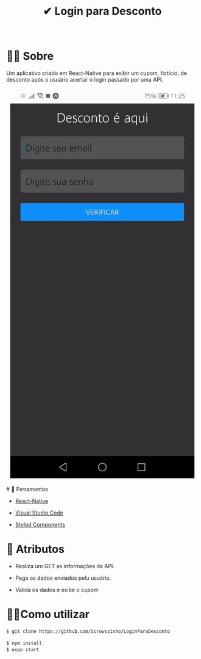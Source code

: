 # <p align="center"> ✔ Login para Desconto </p>
<br />

# 🐱‍👤 Sobre

Um aplicativo criado em React-Native para exibir
um cupom, fictício, de desconto após o usuário acertar
o login passado por uma API. <br />

<div align="center">
<img src="./github/gif.gif">
</div> <br />
# 🔧 Ferramentas

* <a href="https://reactnative.dev/">React-Native</a>

* <a href="https://code.visualstudio.com/">Visual Studio Code</a>

* <a href="https://styled-components.com/">Styled Components</a><br />

  

# 🎱 Atributos 

* Realiza um GET as informações da API.

* Pega os dados enviados pelu usuário. 

* Valida os dados e exibe o cupom <br/>

# 🏴‍☠️Como utilizar

  ```sh
$ git clone https://github.com/Scrowszinho/LoginParaDesconto
  ```

```sh
$ npm install
$ expo start
```